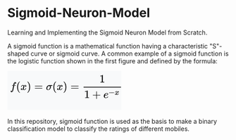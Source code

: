 # Sigmoid-Neuron-Model

Learning and Implementing the Sigmoid Neuron Model from Scratch.

A sigmoid function is a mathematical function having a characteristic "S"-shaped curve or sigmoid curve. A common example of a sigmoid function is the logistic function shown in the first figure and defined by the formula:

![](image.png)


In this repository, sigmoid function is used as the basis to make a binary classification model to classify the ratings of different mobiles.
